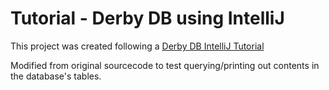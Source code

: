Tutorial - Derby DB using IntelliJ
==================================

This project was created following a [Derby DB IntelliJ Tutorial](http://faculty.sdmiramar.edu/jcouture/2014sp/cisc190/webct/manual/tutorial-derby-intellij.asp)

Modified from original sourcecode to test querying/printing out contents in the database's tables.